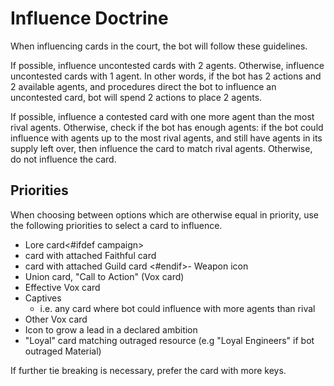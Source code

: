 # Influence Doctrine

When influencing cards in the court, the bot will follow these guidelines.

If possible, influence uncontested cards with 2 agents. Otherwise, influence uncontested cards with 1 agent. In other words, if the bot has 2 actions and 2 available agents, and procedures direct the bot to influence an uncontested card, bot will spend 2 actions to place 2 agents.

If possible, influence a contested card with one more agent than the most rival agents. Otherwise, check if the bot has enough agents: if the bot could influence with agents up to the most rival agents, and still have agents in its supply left over, then influence the card to match rival agents. Otherwise, do not influence the card.

## Priorities

When choosing between options which are otherwise equal in priority, use the following priorities to select a card to influence.

- Lore card<#ifdef campaign>
- card with attached Faithful card
- card with attached Guild card
<#endif>- Weapon icon
- Union card, "Call to Action" (Vox card)
- Effective Vox card
- Captives
	- i.e. any card where bot could influence with more agents than rival
- Other Vox card
- Icon to grow a lead in a declared ambition
- "Loyal" card matching outraged resource (e.g "Loyal Engineers" if bot outraged Material)

If further tie breaking is necessary, prefer the card with more keys.

<div class="pagebreak"> </div>

